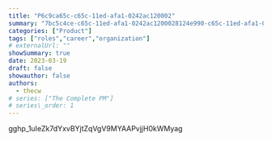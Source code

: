 ```yaml
---
title: "P6c9ca65c-c65c-11ed-afa1-0242ac120002"
summary: "7bc5c4ce-c65c-11ed-afa1-0242ac1200028124e990-c65c-11ed-afa1-0242ac120002"
categories: ["Product"]
tags: ["roles","career","organization"]
# externalUrl: ""
showSummary: true
date: 2023-03-19
draft: false
showauthor: false
authors:
  - thecw
# series: ["The Complete PM"]
# series\_order: 1
---
```


g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g
